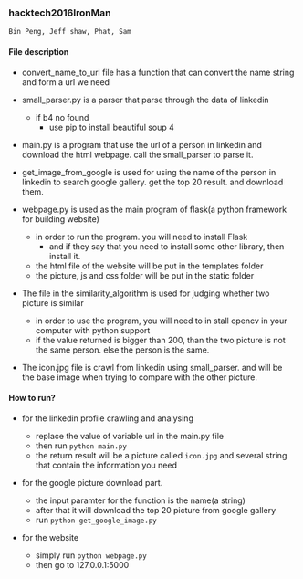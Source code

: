 ### hacktech2016IronMan
	Bin Peng, Jeff shaw, Phat, Sam

#### File description
- convert_name_to_url file has a function that can convert the name string and form a url we need
- small_parser.py is a parser that parse through the data of linkedin
	- if b4 no found
		- use pip to install beautiful soup 4
- main.py is a program that use the url of a person in linkedin and download the html webpage. call the small_parser to parse it.
- get_image_from_google is used for using the name of the person in linkedin to search google gallery. get the top 20 result. and download them.
- webpage.py is used as the main program of flask(a python framework for building website)
	- in order to run the program. you will need to install Flask
		- and if they say that you need to install some other library, then install it.
	- the html file of the website will be put in the templates folder
	- the picture, js and css folder will be put in the static folder
- The file in the similarity_algorithm is used for judging whether two picture is similar
	- in order to use the program, you will need to in stall opencv in your computer with python support
	- if the value returned is bigger than 200, than the two picture is not the same person. else the person is the same.
	
- The icon.jpg file is crawl from linkedin using small_parser. and will be the base image when trying to compare with the other picture.

#### How to run?
- for the linkedin profile crawling and analysing
	- replace the value of variable url in the main.py file
	- then run `python main.py`
	- the return result will be a picture called `icon.jpg` and several string that contain the information you need
- for the google picture download part.
	- the input paramter for the function is the name(a string)
	- after that it will download the top 20 picture from google gallery
	- run `python get_google_image.py`

- for the website
	- simply run `python webpage.py`
	- then go to 127.0.0.1:5000
